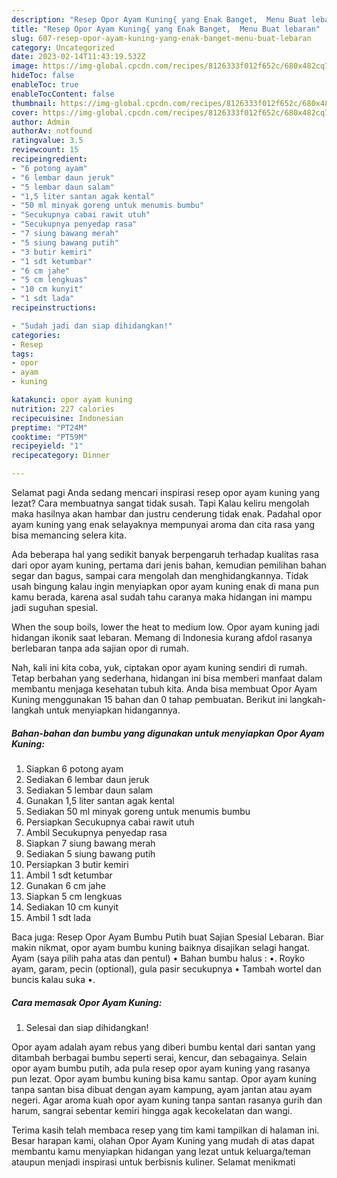 ```yaml
---
description: "Resep Opor Ayam Kuning{ yang Enak Banget,  Menu Buat lebaran"
title: "Resep Opor Ayam Kuning{ yang Enak Banget,  Menu Buat lebaran"
slug: 607-resep-opor-ayam-kuning-yang-enak-banget-menu-buat-lebaran
category: Uncategorized
date: 2023-02-14T11:43:19.532Z
image: https://img-global.cpcdn.com/recipes/8126333f012f652c/680x482cq70/opor-ayam-kuning-foto-resep-utama.jpg
hideToc: false
enableToc: true
enableTocContent: false
thumbnail: https://img-global.cpcdn.com/recipes/8126333f012f652c/680x482cq70/opor-ayam-kuning-foto-resep-utama.jpg
cover: https://img-global.cpcdn.com/recipes/8126333f012f652c/680x482cq70/opor-ayam-kuning-foto-resep-utama.jpg
author: Admin
authorAv: notfound
ratingvalue: 3.5
reviewcount: 15
recipeingredient:
- "6 potong ayam"
- "6 lembar daun jeruk"
- "5 lembar daun salam"
- "1,5 liter santan agak kental"
- "50 ml minyak goreng untuk menumis bumbu"
- "Secukupnya cabai rawit utuh"
- "Secukupnya penyedap rasa"
- "7 siung bawang merah"
- "5 siung bawang putih"
- "3 butir kemiri"
- "1 sdt ketumbar"
- "6 cm jahe"
- "5 cm lengkuas"
- "10 cm kunyit"
- "1 sdt lada"
recipeinstructions:

- "Sudah jadi dan siap dihidangkan!"
categories:
- Resep
tags:
- opor
- ayam
- kuning

katakunci: opor ayam kuning 
nutrition: 227 calories
recipecuisine: Indonesian
preptime: "PT24M"
cooktime: "PT59M"
recipeyield: "1"
recipecategory: Dinner

---
```



Selamat pagi Anda sedang mencari inspirasi resep opor ayam kuning yang lezat? Cara membuatnya sangat tidak susah. Tapi Kalau keliru mengolah maka hasilnya akan hambar dan justru cenderung tidak enak. Padahal opor ayam kuning yang enak selayaknya mempunyai aroma dan cita rasa yang bisa memancing selera kita.


Ada beberapa hal yang sedikit banyak berpengaruh terhadap kualitas rasa dari opor ayam kuning, pertama dari jenis bahan, kemudian pemilihan bahan segar dan bagus, sampai cara mengolah dan menghidangkannya. Tidak usah bingung kalau ingin menyiapkan opor ayam kuning enak di mana pun kamu berada, karena asal sudah tahu caranya maka hidangan ini mampu jadi suguhan spesial.

When the soup boils, lower the heat to medium low. Opor ayam kuning jadi hidangan ikonik saat lebaran. Memang di Indonesia kurang afdol rasanya berlebaran tanpa ada sajian opor di rumah.


Nah, kali ini kita coba, yuk, ciptakan opor ayam kuning sendiri di rumah. Tetap berbahan yang sederhana, hidangan ini bisa memberi manfaat dalam membantu menjaga kesehatan tubuh kita. Anda bisa membuat Opor Ayam Kuning menggunakan 15 bahan dan 0 tahap pembuatan. Berikut ini langkah-langkah untuk menyiapkan hidangannya.

<!--inarticleads1-->

##### Bahan-bahan dan bumbu yang digunakan untuk menyiapkan Opor Ayam Kuning:

1. Siapkan 6 potong ayam
1. Sediakan 6 lembar daun jeruk
1. Sediakan 5 lembar daun salam
1. Gunakan 1,5 liter santan agak kental
1. Sediakan 50 ml minyak goreng untuk menumis bumbu
1. Persiapkan Secukupnya cabai rawit utuh
1. Ambil Secukupnya penyedap rasa
1. Siapkan 7 siung bawang merah
1. Sediakan 5 siung bawang putih
1. Persiapkan 3 butir kemiri
1. Ambil 1 sdt ketumbar
1. Gunakan 6 cm jahe
1. Siapkan 5 cm lengkuas
1. Sediakan 10 cm kunyit
1. Ambil 1 sdt lada


Baca juga: Resep Opor Ayam Bumbu Putih buat Sajian Spesial Lebaran. Biar makin nikmat, opor ayam bumbu kuning baiknya disajikan selagi hangat. Ayam (saya pilih paha atas dan pentul) • Bahan bumbu halus : •. Royko ayam, garam, pecin (optional), gula pasir secukupnya • Tambah wortel dan buncis kalau suka •. 

<!--inarticleads2-->

##### Cara memasak Opor Ayam Kuning:


1. Selesai dan siap dihidangkan!

Opor ayam adalah ayam rebus yang diberi bumbu kental dari santan yang ditambah berbagai bumbu seperti serai, kencur, dan sebagainya. Selain opor ayam bumbu putih, ada pula resep opor ayam kuning yang rasanya pun lezat. Opor ayam bumbu kuning bisa kamu santap. Opor ayam kuning tanpa santan bisa dibuat dengan ayam kampung, ayam jantan atau ayam negeri. Agar aroma kuah opor ayam kuning tanpa santan rasanya gurih dan harum, sangrai sebentar kemiri hingga agak kecokelatan dan wangi. 

Terima kasih telah membaca resep yang tim kami tampilkan di halaman ini. Besar harapan kami, olahan Opor Ayam Kuning yang mudah di atas dapat membantu kamu menyiapkan hidangan yang lezat untuk keluarga/teman ataupun menjadi inspirasi untuk berbisnis kuliner. Selamat menikmati
